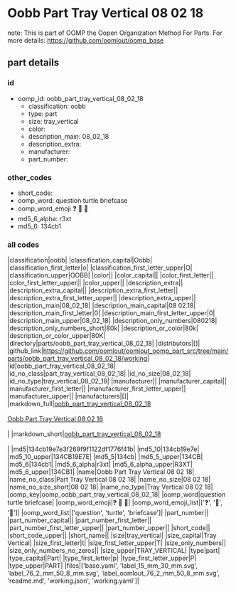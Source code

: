 # Oobb Part Tray Vertical 08 02 18  

note: This is part of OOMP the Oopen Organization Method For Parts. For more details: https://github.com/oomlout/oomp_base

##  part details





### id
* oomp_id: oobb_part_tray_vertical_08_02_18
  * classification: oobb
  * type: part
  * size: tray_vertical
  * color: 
  * description_main: 08_02_18
  * description_extra: 
  * manufacturer: 
  * part_number: 

### other_codes
* short_code: 
* oomp_word: question turtle briefcase
* oomp_word_emoji :question: :turtle: :briefcase:
* md5_6_alpha: r3xt
* md5_6: 134cb1

### all codes 
|classification|oobb|
|classification_capital|Oobb|
|classification_first_letter|o|
|classification_first_letter_upper|O|
|classification_upper|OOBB|
|color||
|color_capital||
|color_first_letter||
|color_first_letter_upper||
|color_upper||
|description_extra||
|description_extra_capital||
|description_extra_first_letter||
|description_extra_first_letter_upper||
|description_extra_upper||
|description_main|08_02_18|
|description_main_capital|08 02.18|
|description_main_first_letter|0|
|description_main_first_letter_upper|0|
|description_main_upper|08_02_18|
|description_only_numbers|080218|
|description_only_numbers_short|80k|
|description_or_color|80k|
|description_or_color_upper|80K|
|directory|parts/oobb_part_tray_vertical_08_02_18|
|distributors|[]|
|github_link|https://github.com/oomlout/oomlout_oomp_part_src/tree/main/parts/oobb_part_tray_vertical_08_02_18/working|
|id|oobb_part_tray_vertical_08_02_18|
|id_no_class|part_tray_vertical_08_02_18|
|id_no_size|08_02_18|
|id_no_type|tray_vertical_08_02_18|
|manufacturer||
|manufacturer_capital||
|manufacturer_first_letter||
|manufacturer_first_letter_upper||
|manufacturer_upper||
|manufacturers|[]|
|markdown_full|[oobb_part_tray_vertical_08_02_18](https://github.com/oomlout/oomlout_oomp_part_src/tree/main/parts/oobb_part_tray_vertical_08_02_18/working)<br>[](https://github.com/oomlout/oomlout_oomp_part_src/tree/main/parts/oobb_part_tray_vertical_08_02_18/working)<br>[Oobb Part Tray Vertical 08 02 18](https://github.com/oomlout/oomlout_oomp_part_src/tree/main/parts/oobb_part_tray_vertical_08_02_18/working)<br><br>|
|markdown_short|[oobb_part_tray_vertical_08_02_18](https://github.com/oomlout/oomlout_oomp_part_src/tree/main/parts/oobb_part_tray_vertical_08_02_18/working)<br><br>|
|md5|134cb19e7e3f269f9f1122df1776f41b|
|md5_10|134cb19e7e|
|md5_10_upper|134CB19E7E|
|md5_5|134cb|
|md5_5_upper|134CB|
|md5_6|134cb1|
|md5_6_alpha|r3xt|
|md5_6_alpha_upper|R3XT|
|md5_6_upper|134CB1|
|name|Oobb Part Tray Vertical 08 02 18|
|name_no_class|Part Tray Vertical 08 02 18|
|name_no_size|08 02 18|
|name_no_size_short|08 02 18|
|name_no_type|Tray Vertical 08 02 18|
|oomp_key|oomp_oobb_part_tray_vertical_08_02_18|
|oomp_word|question turtle briefcase|
|oomp_word_emoji|:question: :turtle: :briefcase:|
|oomp_word_emoji_list|[':question:', ':turtle:', ':briefcase:']|
|oomp_word_list|['question', 'turtle', 'briefcase']|
|part_number||
|part_number_capital||
|part_number_first_letter||
|part_number_first_letter_upper||
|part_number_upper||
|short_code||
|short_code_upper||
|short_name||
|size|tray_vertical|
|size_capital|Tray Vertical|
|size_first_letter|t|
|size_first_letter_upper|T|
|size_only_numbers||
|size_only_numbers_no_zeros||
|size_upper|TRAY_VERTICAL|
|type|part|
|type_capital|Part|
|type_first_letter|p|
|type_first_letter_upper|P|
|type_upper|PART|
|files|['base.yaml', 'label_15_mm_30_mm.svg', 'label_76_2_mm_50_8_mm.svg', 'label_oomlout_76_2_mm_50_8_mm.svg', 'readme.md', 'working.json', 'working.yaml']|

